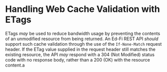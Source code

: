 # Handling Web Cache Validation with ETags

ETags _may_ be used to reduce bandwidth usage by preventing the contents of an
unmodified resource from being returned. An Ed-Fi REST API _should_ support such
cache validation through the use of the `If-None-Match` request header. If the
ETag value supplied in the request header still matches the existing resource,
the API _may_ respond with a 304 (Not Modified) status code with no response
body, rather than a 200 (OK) with the resource content.a
